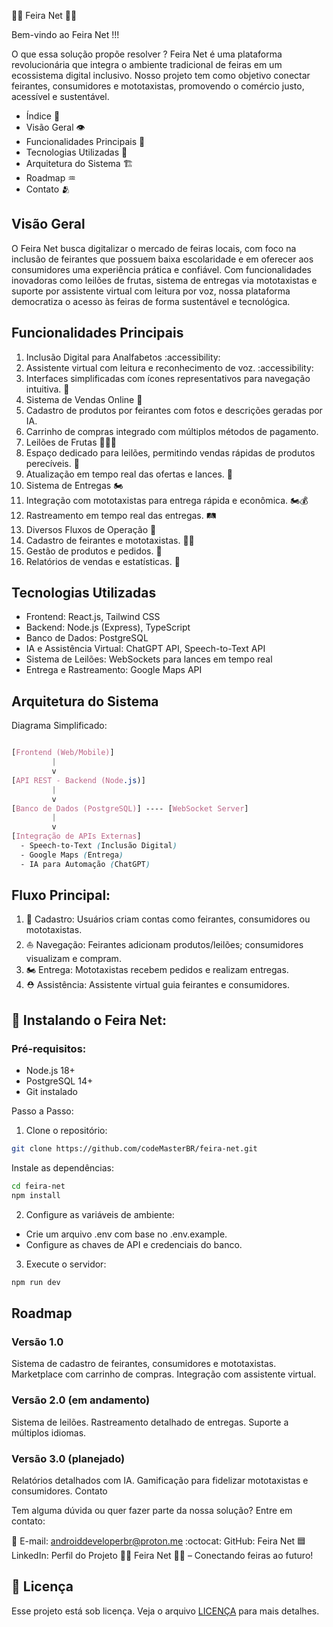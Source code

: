 🥝🍊 Feira Net 🍎🍇

Bem-vindo ao Feira Net !!!

O que essa solução propõe resolver ?
Feira Net é uma plataforma revolucionária que integra o ambiente tradicional de feiras em um ecossistema digital inclusivo. Nosso projeto tem como objetivo conectar feirantes, consumidores e mototaxistas, promovendo o comércio justo, acessível e sustentável.

 - Índice 📇
 - Visão Geral 👁️
 - Funcionalidades Principais 🔡 
 - Tecnologias Utilizadas 📲
 - Arquitetura do Sistema 🏗️ 
 - Roadmap ♒
 - Contato 🫂

## Visão Geral
O Feira Net busca digitalizar o mercado de feiras locais, com foco na inclusão de feirantes que possuem baixa escolaridade e em oferecer aos consumidores uma experiência prática e confiável. Com funcionalidades inovadoras como leilões de frutas, sistema de entregas via mototaxistas e suporte por assistente virtual com leitura por voz, nossa plataforma democratiza o acesso às feiras de forma sustentável e tecnológica.

## Funcionalidades Principais

1. Inclusão Digital para Analfabetos :accessibility:
2. Assistente virtual com leitura e reconhecimento de voz. :accessibility:
3. Interfaces simplificadas com ícones representativos para navegação intuitiva. 🔄
4. Sistema de Vendas Online 🤳
5. Cadastro de produtos por feirantes com fotos e descrições geradas por IA.
6. Carrinho de compras integrado com múltiplos métodos de pagamento.
7. Leilões de Frutas 🍊🍇🍎
8. Espaço dedicado para leilões, permitindo vendas rápidas de produtos perecíveis. 🤑
9. Atualização em tempo real das ofertas e lances. 💸
10. Sistema de Entregas 🏍️
11. Integração com mototaxistas para entrega rápida e econômica. 🏍️💰
12. Rastreamento em tempo real das entregas. 🛤️
13. Diversos Fluxos de Operação 🔡
14. Cadastro de feirantes e mototaxistas. 👨‍🦼
15. Gestão de produtos e pedidos. 🥇
16. Relatórios de vendas e estatísticas. 💯
  
## Tecnologias Utilizadas
  - Frontend: React.js, Tailwind CSS
  - Backend: Node.js (Express), TypeScript
  - Banco de Dados: PostgreSQL
  - IA e Assistência Virtual: ChatGPT API, Speech-to-Text API
  - Sistema de Leilões: WebSockets para lances em tempo real
  - Entrega e Rastreamento: Google Maps API

## Arquitetura do Sistema

Diagrama Simplificado:
```scss

[Frontend (Web/Mobile)] 
         |
         v
[API REST - Backend (Node.js)] 
         |
         v
[Banco de Dados (PostgreSQL)] ---- [WebSocket Server]
         |
         v
[Integração de APIs Externas]
  - Speech-to-Text (Inclusão Digital)
  - Google Maps (Entrega)
  - IA para Automação (ChatGPT)
```

## Fluxo Principal:
  1. 📘 Cadastro: Usuários criam contas como feirantes, consumidores ou mototaxistas.
  2. ⛵ Navegação: Feirantes adicionam produtos/leilões; consumidores visualizam e compram.
  3. 🏍️ Entrega: Mototaxistas recebem pedidos e realizam entregas.
  4. ⛑️ Assistência: Assistente virtual guia feirantes e consumidores.

## 🚀 Instalando o Feira Net:
 ### Pré-requisitos:
   - Node.js 18+
   - PostgreSQL 14+
   - Git instalado

Passo a Passo:
1. Clone o repositório:
```bash
git clone https://github.com/codeMasterBR/feira-net.git
```

Instale as dependências:
```bash
cd feira-net
npm install
```

2. Configure as variáveis de ambiente:

  - Crie um arquivo .env com base no .env.example.
  - Configure as chaves de API e credenciais do banco.
   
3. Execute o servidor:
```bash
npm run dev
```

## Roadmap
  ### Versão 1.0
   Sistema de cadastro de feirantes, consumidores e mototaxistas.
   Marketplace com carrinho de compras.
   Integração com assistente virtual.
  
  ### Versão 2.0 (em andamento)
   Sistema de leilões.
   Rastreamento detalhado de entregas.
   Suporte a múltiplos idiomas.
  
  ### Versão 3.0 (planejado)
   Relatórios detalhados com IA.
   Gamificação para fidelizar mototaxistas e consumidores.
   Contato

Tem alguma dúvida ou quer fazer parte da nossa solução? Entre em contato:

📧 E-mail: androiddeveloperbr@proton.me
:octocat: GitHub: Feira Net
🟦 LinkedIn: Perfil do Projeto
🥝🍊 Feira Net 🍎🍇 – Conectando feiras ao futuro!


## 📝 Licença
Esse projeto está sob licença. Veja o arquivo [LICENÇA](LICENSE.md) para mais detalhes.
